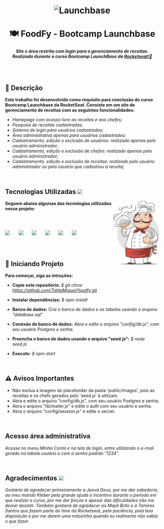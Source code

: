 <h1  align="center">
<img  alt="Launchbase"  src="https://user-images.githubusercontent.com/63380367/110002753-829b1c80-7cf4-11eb-99c9-ea2abf316fe1.png"  width="400px" />
</h1>

<h1 align="center"> 🍽️ FoodFy - Bootcamp Launchbase </h1>

<h4 align="center"><i>Site e área restrita com login para o gerenciamento de receitas. Realizado durante o curso Bootcamp LaunchBase da <a href="https:://rocketseat.com.br">Rocketseat!🚀</a></i></h4> 

</br></br>

## :memo: Descrição

**Este trabalho foi desenvolvido como requisito para conclusão do curso Bootcamp Launchbase da RocketSeat.
Consiste em um site de gerenciamento de receitas com as seguintes funcionalidades:**

* *Homepage com acesso livre as receitas e aos chefes;*
* *Pesquisa de receitas cadastradas;*
* *Sistema de login para usuários cadastrados;*
* *Área administrativa apenas para usuários cadastrados;*
* *Cadastramento, edição e exclusão de usuários: realizado apenas pelo usuário administrador;*
* *Cadastramento, edição e exclusão de chefes:  realizado apenas pelo usuário administrador;*
* *Cadastramento, edição e exclusão de receitas: realizado pelo usuário administrador ou pelo usuário que cadastrou a receita;*
<br>

## Tecnologias Utilizadas <img src = "https://media2.giphy.com/media/QssGEmpkyEOhBCb7e1/giphy.gif?cid=ecf05e47a0n3gi1bfqntqmob8g9aid1oyj2wr3ds3mg700bl&rid=giphy.gif" width = 32px>

<img width="150px" align="right" alt="Desenho de um chef" src="public/images/chef.png" />

**Seguem abaixo algumas das tecnologias utilizadas nesse projeto:**

<br><br>

<img width ='32px' src ='https://raw.githubusercontent.com/rahulbanerjee26/githubAboutMeGenerator/main/icons/javascript.svg'>&nbsp;&nbsp;&nbsp;&nbsp;&nbsp;&nbsp;
<img width ='32px' src ='https://raw.githubusercontent.com/rahulbanerjee26/githubAboutMeGenerator/main/icons/css.svg'>&nbsp;&nbsp;&nbsp;&nbsp;&nbsp;&nbsp;
<img width ='32px' src ='https://raw.githubusercontent.com/rahulbanerjee26/githubAboutMeGenerator/main/icons/express.svg'>&nbsp;&nbsp;&nbsp;&nbsp;&nbsp;&nbsp;
<img width ='32px' src ='https://raw.githubusercontent.com/rahulbanerjee26/githubAboutMeGenerator/main/icons/html.svg'>&nbsp;&nbsp;&nbsp;&nbsp;&nbsp;&nbsp;
<img width ='32px' src ='https://raw.githubusercontent.com/rahulbanerjee26/githubAboutMeGenerator/main/icons/nodejs.svg'>&nbsp;&nbsp;&nbsp;&nbsp;&nbsp;&nbsp;
<img width ='32px' src ='https://raw.githubusercontent.com/rahulbanerjee26/githubAboutMeGenerator/main/icons/postgresql.svg'>

<br><br>

## 🏁 Iniciando Projeto  

**Para começar, siga as intruções:**

* **Copie este repositório:**
*$ git clone https://github.com/TalitaMiguel/foodfy.git*

* **Instalar dependências:**
*$ npm install*

* **Banco de dados:** 
*Crie o banco de dados e as tabelas usando o arquivo "database.sql"*

* **Conexão de banco de dados:**
*Abra e edite o arquivo "config/db.js", com seu usuário Postgres e senha.*

* **Preencha o banco de dados usando o arquivo "seed.js":**
*$ node seed.js*

* **Execute:**
*$ npm start*
<br>

## ⚠️ Avisos **Importantes** 
* Não exclua a imagem do placeholder da pasta 'public/images', pois as receitas e os chefs gerados pelo 'seed.js' à utilizam.
* Abra e edite o arquivo "config/db.js", com seu usuário Postgres e senha.
* Abra o arquivo "lib/mailer.js" e edite o auth com seu usuário e senha. 
* Abra o arquivo "config/session.js" e edite o secret.

<br>

## Acesso área administrativa

*Acesse no menu Minha Conta e na tela de login, entre utilizando o e-mail gerado na tabela usuário e com a senha padrão "1234".*

<br>

## Agradecimentos <img src='https://raw.githubusercontent.com/ShahriarShafin/ShahriarShafin/main/Assets/handshake.gif' width="100px">

*Gostaria de agradecer primeiramente a Jeová Deus, por me dar sabedoria, ao meu marido Kleber pela grande ajuda e incentivo durante o período em que realizei o curso, por me dar forças e apesar das dificuldades não me deixar desistir. Também gostaria de agradecer ao Mayk Brito e a Tamires Santos que fazem parte do time da Rocketseat, pela paciência, pela boa disposição e por me darem uma mãozinha quando eu realmente não sabia o que fazer.*
